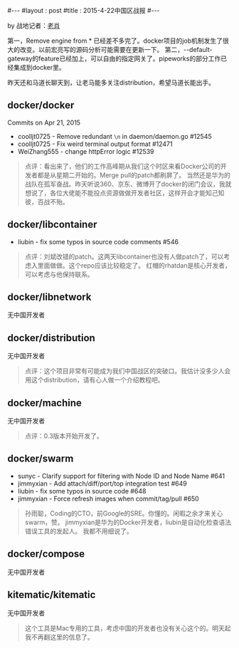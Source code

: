 #---
#layout : post
#title : 2015-4-22中国区战报
#---

by 战地记者：[老肖](https://github.com/xiaods)

第一，Remove engine from * 已经差不多完了。docker项目的job机制发生了很大的改变。以前宏亮写的源码分析可能需要在更新一下。
第二，--default-gateway的feature已经加上，可以自由的指定网关了。pipeworks的部分工作已经集成到docker里。

昨天还和马道长聊天到，让老马能多关注distribution，希望马道长能出手。


docker/docker
---
Commits on Apr 21, 2015

* coolljt0725 - Remove redundant `\n` in daemon/daemon.go #12545
* coolljt0725 - Fix weird terminal output format #12471
* WeiZhang555 - change httpError logic #12539

> 点评：看出来了，他们的工作高峰期从我们这个时区来看Docker公司的开发者都是从星期二开始的。Merge pull的patch都刷屏了。 当然还是华为的战队在孤军奋战。昨天听说360、京东、微博开了docker的闭门会议，我就想说了，各位大佬能不能投点资源做做开发者社区，这样开会才能知己知彼，百战不殆。

 
docker/libcontainer
---

* liubin - fix some typos in source code comments #546

>  点评：刘斌改错的patch。这两天libcontainer也没有人做patch了，可以考虑入里面做做。这个repo应该比较稳定了。 红帽的rhatdan是核心开发者，可以考虑与他保持联系。

docker/libnetwork
---
无中国开发者


docker/distribution
---
无中国开发者

> 点评：这个项目非常有可能成为我们中国战区的突破口。我估计没多少人会用这个distribution，请有心人做一个介绍教程吧。
> 

docker/machine
---
无中国开发者


> 点评：0.3版本开始开发了。

docker/swarm
---
* sunyc - Clarify support for filtering with Node ID and Node Name #641
* jimmyxian - Add attach/diff/port/top integration test #649
* liubin - fix some typos in source code #648
* jimmyxian - Force refresh images when commit/tag/pull #650


> 孙雨聪，Coding的CTO，前Google的SRE。你懂的。闲暇之余才来关心swarm，赞。 jimmyxian是华为的Docker开发者，liubin是自动化检查语法错误工具的发起人。
> 我都不用细说了。

docker/compose
---
无中国开发者

kitematic/kitematic
---
无中国开发者

> 这个工具是Mac专用的工具，考虑中国的开发者也没有关心这个的。明天起我不再翻这里的信息了。



